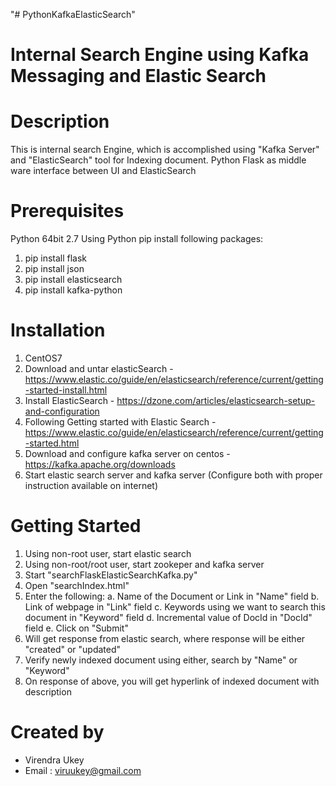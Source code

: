 "# PythonKafkaElasticSearch"

Internal Search Engine using Kafka Messaging and Elastic Search
=================================================================

Description
=================================================
This is internal search Engine, which is accomplished using "Kafka Server" and "ElasticSearch" tool for 
Indexing document. Python Flask as middle ware interface between UI and ElasticSearch


Prerequisites
================
Python 64bit 2.7
Using Python pip install following packages:
1. pip install flask
2. pip install json
3. pip install elasticsearch
4. pip install kafka-python

Installation
===========
1. CentOS7
2. Download and untar elasticSearch - https://www.elastic.co/guide/en/elasticsearch/reference/current/getting-started-install.html
2. Install ElasticSearch - https://dzone.com/articles/elasticsearch-setup-and-configuration
3. Following Getting started with Elastic Search - https://www.elastic.co/guide/en/elasticsearch/reference/current/getting-started.html
4. Download and configure kafka server on centos - https://kafka.apache.org/downloads
5. Start elastic search server and kafka server (Configure both with proper instruction available on internet)


Getting Started
=================
1. Using non-root user, start elastic search
2. Using non-root/root user, start zookeper and kafka server
3. Start "searchFlaskElasticSearchKafka.py"
4. Open "searchIndex.html"
5. Enter the following:
a. Name of the Document or Link in "Name" field
b. Link of webpage in "Link" field
c. Keywords using we want to search this document in "Keyword" field
d. Incremental value of DocId in "DocId" field
e. Click on "Submit"
6. Will get response from elastic search, where response will be either "created" or "updated"
7. Verify newly indexed document using either, search by "Name" or "Keyword"
8. On response of above, you will get hyperlink of indexed document with description

Created by
===========
- Virendra Ukey
- Email : viruukey@gmail.com 
